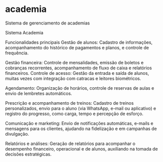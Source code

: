 # academia
Sistema de gerenciamento de academias

Sistema Academia

Funcionalidades principais
Gestão de alunos: Cadastro de informações, acompanhamento do histórico de pagamentos e planos, e controle de frequência. 

Gestão financeira: Controle de mensalidades, emissão de boletos e cobranças recorrentes, acompanhamento de fluxo de caixa e relatórios financeiros. 
Controle de acesso: Gestão da entrada e saída de alunos, muitas vezes com integração com catracas e leitores biométricos. 

Agendamento: Organização de horários, controle de reservas de aulas e envio de lembretes automáticos. 

Prescrição e acompanhamento de treinos: Cadastro de treinos personalizados, envio para o aluno (via WhatsApp, e-mail ou aplicativo) e registro do progresso, como carga, tempo e percepção de esforço. 

Comunicação e marketing: Envio de notificações automáticas, e-mails e mensagens para os clientes, ajudando na fidelização e em campanhas de divulgação. 

Relatórios e análises: Geração de relatórios para acompanhar o desempenho financeiro, operacional e de alunos, auxiliando na tomada de decisões estratégicas. 

